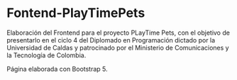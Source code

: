 # Fontend-PlayTimePets

Elaboración del Frontend para el proyecto PLayTime Pets, con el objetivo de presentarlo en el ciclo 4 
del Diplomado en Programación dictado por la Universidad de Caldas y patrocinado por el Ministerio de Comunicaciones y la Tecnología de Colombia. 

Página elaborada con Bootstrap 5.

